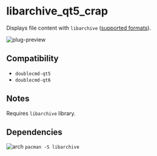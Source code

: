 libarchive_qt5_crap
========
Displays file content with `libarchive` ([supported formats](https://github.com/libarchive/libarchive#supported-formats)).

![plug-preview](https://i.imgur.com/7ASh0Sp.png)

## Compatibility
- `doublecmd-qt5`
- `doublecmd-qt6`

## Notes
Requires `libarchive` library.

## Dependencies
![arch](https://wiki.archlinux.org/favicon.ico) `pacman -S libarchive`
